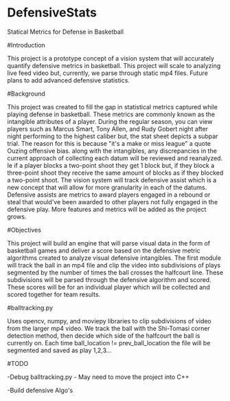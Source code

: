 # DefensiveStats

Statical Metrics for Defense in Basketball

#Introduction

This project is a prototype concept of a vision system that will accurately quantify defensive metrics in basketball.
This project will scale to analyzing live feed video but, currently, we parse through static mp4 files. Future plans to add advanced 
defensive statistics.

#Background

This project was created to fill the gap in statistical metrics captured while playing defense in basketball. These metrics are 
commonly known as the intangible attributes of a player. During the regular season, you can view players such as Marcus Smart, Tony 
Allen, and Rudy Gobert night after night performing to the highest caliber but, the stat sheet depicts a subpar trial. The reason for 
this is because "it's a make or miss league" a quote Ouzing offensive bias. along with the intangibles, any discrepancies in the 
current approach of collecting each datum will be reviewed and reanalyzed. Ie if a player blocks a two-point shoot they get 1 block 
but, if they block a three-point shoot they receive the same amount of blocks as if they blocked a two-point shoot. The vision system 
will track defensive assist which is a new concept that will allow for more granularity in each of the datums. Defensive assists are 
metrics to award players engaged in a rebound or steal that would've been awarded to other players not fully engaged in the defensive 
play. More features and metrics will be added as the project grows.

#Objectives

This project will build an engine that will parse visual data in the form of basketball games and deliver a score based on the 
defensive metric algorithms created to analyze visual defensive intangibles. The first module will track the ball in an mp4 file and 
clip the video into subdivisions of plays segmented by the number of times the ball crosses the halfcourt line. These subdivisions 
will be parsed through the defensive algorithm and scored. These scores will be for an individual player which will be collected and 
scored together for team results.

#balltracking.py

Uses opencv, numpy, and moviepy libraries to clip subdivisions of video from the larger mp4 video.
We track the ball with the Shi-Tomasi corner detection method, then decide which side of the halfcourt the ball is currently on.
Each time ball_location != prev_ball_location the file will be segmented and saved as play 1,2,3...

#TODO

-Debug balltracking.py - May need to move the project into C++

-Build defensive Algo's

